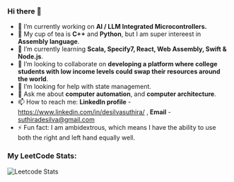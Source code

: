 ### Hi there 👋

- 🔭 I’m currently working on **AI / LLM Integrated Microcontrollers.**
- 🧠 My cup of tea is **C++** and **Python**, but I am super intereest in **Assembly language**.
- 🌱 I’m currently learning  **Scala, Specify7, React, Web Assembly, Swift & Node.js**.
- 🤝 I’m looking to collaborate on **developing a platform where college students with low income levels could swap their resources around the world**.
- 🤔 I’m looking for help with state management.
- 💬 Ask me about **computer automation**, and **computer architecture**. 
- 📫 How to reach me: **LinkedIn profile** - https://www.linkedin.com/in/desilvasuthira/ , **Email** - suthiradesilva@gmail.com  
- ⚡ Fun fact: I am ambidextrous, which means I have the ability to use both the right and left hand equally well.

### My LeetCode Stats:

![Leetcode Stats](https://leetcard.jacoblin.cool/suthidesilva?ext=activity)

